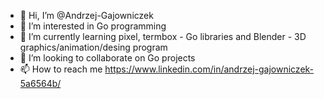 - 👋 Hi, I’m @Andrzej-Gajowniczek
- 👀 I’m interested in Go programming 
- 🌱 I’m currently learning pixel, termbox - Go libraries and Blender - 3D graphics/animation/desing program
- 💞️ I’m looking to collaborate on Go projects
- 📫 How to reach me https://www.linkedin.com/in/andrzej-gajowniczek-5a6564b/

<!---
Andrzej-Gajowniczek/Andrzej-Gajowniczek is a ✨ special ✨ repository because its `README.md` (this file) appears on your GitHub profile.
You can click the Preview link to take a look at your changes.
--->
